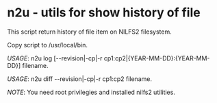 # n2u - utils for show history of file

This script return history of file item on NILFS2 filesystem.

Copy script to /usr/local/bin.

*USAGE*: n2u log [--revision|-cp|-r cp1:cp2|{YEAR-MM-DD}:{YEAR-MM-DD}] filename.

*USAGE*: n2u diff --revision|-cp|-r cp1:cp2  filename.

*NOTE*: You need root privilegies and installed nilfs2 utilities.
